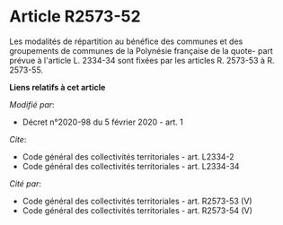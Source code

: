 # Article R2573-52

Les modalités de répartition au bénéfice des communes et des groupements de communes de la Polynésie française de la quote-
part prévue à l'article L. 2334-34 sont fixées par les articles R. 2573-53 à R. 2573-55.

**Liens relatifs à cet article**

_Modifié par_:

  - Décret n°2020-98 du 5 février 2020 - art. 1

_Cite_:

  - Code général des collectivités territoriales - art. L2334-2
  - Code général des collectivités territoriales - art. L2334-34

_Cité par_:

  - Code général des collectivités territoriales - art. R2573-53 (V)
  - Code général des collectivités territoriales - art. R2573-54 (V)
